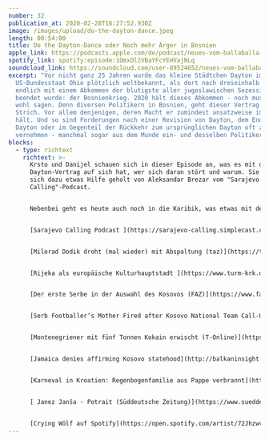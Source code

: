 ```yaml
---
number: 32
publication_at: 2020-02-28T16:27:52.930Z
image: /images/upload/do-the-dayton-dance.jpeg
length: 00:54:00
title: Do the Dayton-Dance oder Noch mehr Ärger in Bosnien
apple_link: https://podcasts.apple.com/de/podcast/neues-vom-ballaballa-balkan-episode-32-do-dayton-dance/id1170436903?i=1000466946363
spotify_link: spotify:episode:1OmxOl2VBaYFcYEHVajNLq
soundcloud_link: https://soundcloud.com/user-89524652/neues-vom-ballaballa-balkan-episode-32-do-the-dayton-dance-oder-noch-mehr-arger-in-bosnien
excerpt: "Vor nicht ganz 25 Jahren wurde das kleine Städtchen Dayton im
  US-Bundesstaat Ohio plötzlich weltbekannt, als dort nach dreieinhalb Jahren
  endlich mit einem Abkommen der blutigste aller jugoslawischen Sezessionskriege
  beendet wurde: der Bosnienkrieg. 2020 hält dieses Abkommen - noch muss man
  wohl sagen. Denn diversen Politikern in Bosnien, geht dieser Vertrag gegen den
  Strich. Vor allem denjenigen, deren Macht er zumindest ansatzweise im Zaum
  hält. Und so sind Forderungen nach einer Revision von Dayton, dem Ende von
  Dayton oder im Gegenteil der Rückkehr zum ursprünglichen Dayton oft zu
  vernehmen - manchmal sogar aus dem Munde ein- und desselben Politikers."
blocks:
  - type: richtext
    richtext: >-
      Krsto und Danijel schauen sich in dieser Episode an, was es mit diesem
      Dayton-Vertrag auf sich hat, wer sich daran stört und warum. Sie haben
      sich dazu etwas Hilfe geholt von Aleksandar Brezar vom "Sarajevo
      Calling"-Podcast.


      Nebenbei geht es heute auch noch in die Karibik, was etwas mit dem Kosovo zu tun hat - klingt merkwürdig und ist es auch. Außerdem feiern die beiden Moderatoren sich selbst und zeigen nebenbei noch ein bisschen Mitleid für Kroatiens Rechte. Ein ganz klein bisschen.


      [Sarajevo Calling Podcast ](https://sarajevo-calling.simplecast.com/)


      [Milorad Dodik droht (mal wieder) mit Abspaltung (taz)](https://taz.de/Nationalismus-in-Bosnien-Herzogowina/!5666891/)


      [Rijeka als europäische Kulturhauptstadt ](https://www.turm-krk.de/de/aktivitaeten/rijeka-kulturhauptstadt-2020)


      [Der erste Serbe in der Auswahl des Kosovos (FAZ)](https://www.faz.net/aktuell/sport/fussball/der-serbe-ilija-ivic-will-fuer-kosovo-fussball-spielen-mit-folgen-16654854.html)


      [Serb Footballer’s Mother Fired after Kosovo National Team Call-Up (Balkan Insight) ](<http://Serb Footballer’s Mother Fired after Kosovo National Team Call-Up>)


      [Montenegriener mit fünf Tonnen Kokain erwischt (T-Online)](https://www.t-online.de/nachrichten/panorama/kriminalitaet/id_87414726/tonnenweise-kokain-drogen-auf-schiff-aus-venezuela-entdeckt-.html)


      [Jamaica denies affirming Kosovo statehood](http://balkaninsight.com/2020/02/24/serb-footballers-mother-fired-after-kosovo-national-team-call-up/)


      [Karneval in Kroatien: Regenbogenfamilie aus Pappe verbrannt](http://queer.de/detail.php?article_id=35590)


      [ Janez Janša - Potrait (Süddeutsche Zeitung)](https://www.sueddeutsche.de/politik/profil-janez-jansa-1.4823410)


      [Crying Wölf auf Spotify](https://open.spotify.com/artist/72Jhzwvs5yDEtXBsM0ax33)
---
```

